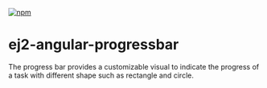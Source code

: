 [![npm](http://ej2.syncfusion.com/github-badges?package=@syncfusion/ej2-angular-progressbar)](https://www.npmjs.com/package/@syncfusion/ej2-angular-progressbar)

# ej2-angular-progressbar

The progress bar provides a customizable visual to indicate the progress of a task with different shape such as rectangle and circle.